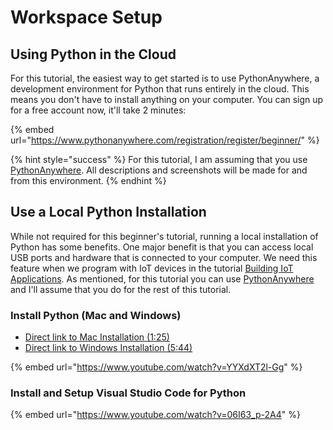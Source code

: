 # Workspace Setup

## Using Python in the Cloud

For this tutorial, the easiest way to get started is to use PythonAnywhere, a development environment for Python that runs entirely in the cloud. This means you don't have to install anything on your computer. You can sign up for a free account now, it'll take 2 minutes:

{% embed url="https://www.pythonanywhere.com/registration/register/beginner/" %}

{% hint style="success" %}
For this tutorial, I am assuming that you use [PythonAnywhere](https://www.pythonanywhere.com/). All descriptions and screenshots will be made for and from this environment.
{% endhint %}

## Use a Local Python Installation

While not required for this beginner's tutorial, running a local installation of Python has some benefits. One major benefit is that you can access local USB ports and hardware that is connected to your computer. We need this feature when we program with IoT devices in the tutorial [Building IoT Applications](broken-reference). As mentioned, for this tutorial you can use [PythonAnywhere](https://www.pythonanywhere.com/) and I'll assume that you do for the rest of this tutorial.

### Install Python (Mac and Windows)

* [Direct link to Mac Installation (1:25)](https://www.youtube.com/watch?v=YYXdXT2l-Gg\&t=85s)
* [Direct link to Windows Installation (5:44)](https://www.youtube.com/watch?v=YYXdXT2l-Gg\&t=344s)

{% embed url="https://www.youtube.com/watch?v=YYXdXT2l-Gg" %}

### Install and Setup Visual Studio Code for Python

{% embed url="https://www.youtube.com/watch?v=06I63_p-2A4" %}
